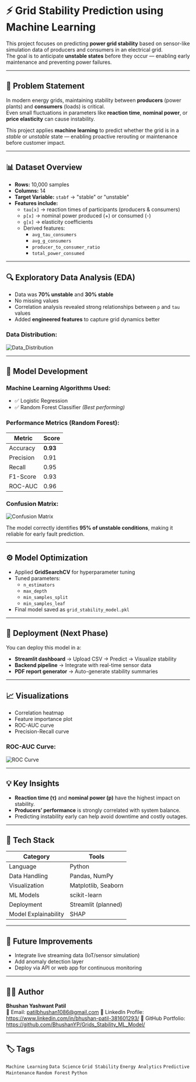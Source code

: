 # ⚡ Grid Stability Prediction using Machine Learning

This project focuses on predicting **power grid stability** based on sensor-like simulation data of producers and consumers in an electrical grid.  
The goal is to anticipate **unstable states** before they occur — enabling early maintenance and preventing power failures.

---

## 🧠 Problem Statement

In modern energy grids, maintaining stability between **producers** (power plants) and **consumers** (loads) is critical.  
Even small fluctuations in parameters like **reaction time**, **nominal power**, or **price elasticity** can cause instability.

This project applies **machine learning** to predict whether the grid is in a *stable* or *unstable* state — enabling proactive rerouting or maintenance before customer impact.

---

## 📊 Dataset Overview

- **Rows:** 10,000 samples  
- **Columns:** 14  
- **Target Variable:** `stabf` → "stable" or "unstable"  
- **Features include:**
  - `tau[x]` → reaction times of participants (producers & consumers)
  - `p[x]` → nominal power produced (+) or consumed (-)
  - `g[x]` → elasticity coefficients
  - Derived features:
    - `avg_tau_consumers`
    - `avg_g_consumers`
    - `producer_to_consumer_ratio`
    - `total_power_consumed`

---

## 🔍 Exploratory Data Analysis (EDA)

- Data was **70% unstable** and **30% stable**
- No missing values
- Correlation analysis revealed strong relationships between `p` and `tau` values
- Added **engineered features** to capture grid dynamics better

### Data Distribution:
![Data_Distribution](images/distribution.png)

---

## 🧩 Model Development

### Machine Learning Algorithms Used:
- ✅ Logistic Regression
- ✅ Random Forest Classifier *(Best performing)*

### Performance Metrics (Random Forest):
| Metric | Score |
|---------|-------|
| Accuracy | **0.93** |
| Precision | 0.91 |
| Recall | 0.95 |
| F1-Score | 0.93 |
| ROC-AUC | 0.96 |

### Confusion Matrix:

![Confusion Matrix](images/matrix.png)

The model correctly identifies **95% of unstable conditions**, making it reliable for early fault prediction.

---

## ⚙️ Model Optimization

- Applied **GridSearchCV** for hyperparameter tuning  
- Tuned parameters:
  - `n_estimators`
  - `max_depth`
  - `min_samples_split`
  - `min_samples_leaf`
- Final model saved as `grid_stability_model.pkl`

---

## 🚀 Deployment (Next Phase)

You can deploy this model in a:
- **Streamlit dashboard** → Upload CSV → Predict → Visualize stability  
- **Backend pipeline** → Integrate with real-time sensor data  
- **PDF report generator** → Auto-generate stability summaries

---

## 📈 Visualizations

- Correlation heatmap
- Feature importance plot
- ROC-AUC curve
- Precision-Recall curve
  
### ROC-AUC Curve:
![ROC Curve](images/curve.png)

---

## 💡 Key Insights

- **Reaction time (τ)** and **nominal power (p)** have the highest impact on stability.
- **Producers’ performance** is strongly correlated with system balance.
- Predicting instability early can help avoid downtime and costly outages.

---

## 🧰 Tech Stack

| Category | Tools |
|-----------|-------|
| Language | Python |
| Data Handling | Pandas, NumPy |
| Visualization | Matplotlib, Seaborn |
| ML Models | scikit-learn |
| Deployment | Streamlit (planned) |
| Model Explainability | SHAP |

---

## 🔮 Future Improvements

- Integrate live streaming data (IoT/sensor simulation)
- Add anomaly detection layer
- Deploy via API or web app for continuous monitoring

---

## 👨‍💻 Author

**Bhushan Yashwant Patil**  
📧  Email: patilbhushan1086@gmail.com
💼  LinkedIn Profile: https://www.linkedin.com/in/bhushan-patil-381601293/
📂  GitHub Portfolio: https://github.com/BhushanYP/Grids_Stability_ML_Model/

---

## 🏷️ Tags
`Machine Learning` `Data Science` `Grid Stability` `Energy Analytics` `Predictive Maintenance` `Random Forest` `Python`
